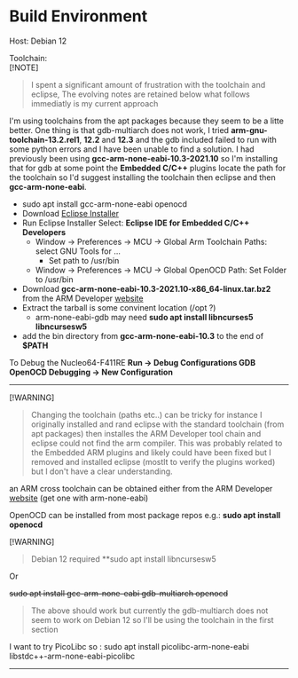 # Build Environment

Host: Debian 12

Toolchain:  
[!NOTE]
> I spent a significant amount of frustration with the toolchain and eclipse, The evolving notes are retained below what follows immediatly is my current approach

I'm using toolchains from the apt packages because they seem to be a litte better. One thing is that
gdb-multiarch does not work, I tried **arm-gnu-toolchain-13.2.rel1**, **12.2** and **12.3** and the
gdb included failed to run with some
python errors and I have been unable to find a solution. I had previously been using
**gcc-arm-none-eabi-10.3-2021.10** so I'm installing that for gdb at some point the **Embedded C/C++**
plugins locate the path for the toolchain so I'd suggest installing the toolchain then eclipse and then
**gcc-arm-none-eabi**.
* sudo apt install gcc-arm-none-eabi openocd
* Download [Eclipse Installer](https://www.eclipse.org/downloads)
* Run Eclipse Installer Select: **Eclipse IDE for Embedded C/C++ Developers**
  * Window -> Preferences -> MCU -> Global Arm Toolchain Paths: select GNU Tools for ...
    * Set path to /usr/bin
  * Window -> Preferences -> MCU -> Global OpenOCD Path: Set Folder to /usr/bin
* Download **gcc-arm-none-eabi-10.3-2021.10-x86_64-linux.tar.bz2** from the ARM Developer [website](https://developer.arm.com/downloads/-/gnu-rm)
* Extract the tarball is some convinent location (/opt ?)
  * arm-none-eabi-gdb may need **sudo apt install libncurses5 libncursesw5**
* add the bin directory from **gcc-arm-none-eabi-10.3** to the end of **$PATH**

To Debug the Nucleo64-F411RE **Run -> Debug Configurations <Right Click> GDB OpenOCD Debugging -> New Configuration**



---
[!WARNING]
> Changing the toolchain (paths etc..) can be tricky for instance I originally installed and rand eclipse with the standard toolchain (from apt packages) then installes the ARM Developer tool chain and eclipse could not find the arm compiler. This was probably related to the Embedded ARM plugins and likely could have been fixed but I removed and installed eclipse (mostlt to verify the plugins worked) but I don't have a clear understanding.

an ARM cross toolchain can be obtained either from the ARM Developer [website](https://developer.arm.com/downloads/-/arm-gnu-toolchain-downloads)  (get one with arm-none-eabi)

OpenOCD can be installed from most package repos e.g.: **sudo apt install openocd**

[!WARNING]
> Debian 12 required **sudo apt install libncursesw5

Or

~~sudo apt install gcc-arm-none-eabi gdb-multiarch openocd~~  
> The above should work but currently the gdb-multiarch does not seem to work on Debian 12 so I'll be using the toolchain in the first section

I want to try PicoLibc so : sudo apt install picolibc-arm-none-eabi libstdc++-arm-none-eabi-picolibc

---


